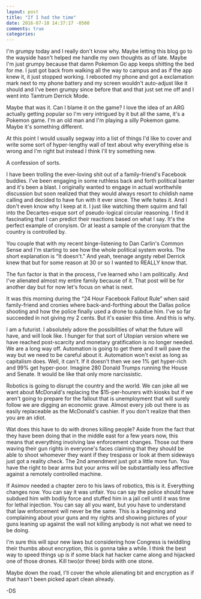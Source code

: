 ```yaml
---
layout: post
title: "If I had the time"
date: 2016-07-10 14:37:17 -0500
comments: true
categories: 
---
```


I'm grumpy today and I really don't know why. Maybe letting this blog go to the wayside hasn't helped me handle my own thoughts as of late. Maybe I'm just grumpy because that damn Pokemon Go app keeps shitting the bed for me. I just got back from walking all the way to campus and as if the app knew it, it just stopped working. I rebooted my phone and got a exclamation mark next to my phone battery and my screen wouldn't auto-adjust like it should and I've been grumpy since before that and that just set me off and I went into Tamtrum Derrick Mode.

Maybe that was it. Can I blame it on the game? I love the idea of an ARG actually getting popular so I'm very intrigued by it but all the same, it's a Pokemon game. I'm an old man and I'm playing a silly Pokemon game. Maybe it's something different.

At this point I would usually segway into a list of things I'd like to cover and write some sort of hyper-lengthy wall of text about why everything else is wrong and I'm right but instead I think I'll try something new.

A confession of sorts.

I have been trolling the ever-loving shit out of a family-friend's Facebook buddies. I've been engaging in some ruthless back and forth political banter and it's been a blast. I originally wanted to engage in actual worthwhile discussion but soon realized that they would always resort to childish name calling and decided to have fun with it ever since. The wife hates it. And I don't even know why I keep at it. I just like watching them squirm and fall into the Decartes-esque sort of pseudo-logical circular reasoning. I find it fascinating that I can predict their reactions based on what I say. It's the perfect example of cronyism. Or at least a sample of the cronyism that the country is controlled by. 

You couple that with my recent binge-listening to Dan Carlin's Common Sense and I'm starting to see how the whole political system works. The short explanation is “It doesn't.” And yeah, teenage angsty rebel Derrick knew that but for some reason at 30 or so I wanted to REALLY know that. 

The fun factor is that in the process, I've learned who I am politically. And I've alienated almost my entire family because of it. That post will be for another day but for now let's focus on what is next.

It was this morning during the “24 Hour Facebook Fallout Rule” when said family-friend and cronies where back-and-forthing about the Dallas police shooting and how the police finally used a drone to subdue him. I've so far succeeded in not giving my 2 cents. But it's easier this time. And this is why.

I am a futurist. I absolutely adore the possibilities of what the future will have, and will look like. I hunger for that sort of Utopian version where we have reached post-scarcity and monetary gratification is no longer needed. We are a long way off. Automation is going to get there and it will pave the way but we need to be careful about it. Automation won't exist as long as capitalism does. Well, it can't. If it doesn't then we see 1% get hyper-rich and 99% get hyper-poor. Imagine 280 Donald Trumps running the House and Senate. It would be like that only more narcissistic. 

Robotics is going to disrupt the country and the world. We can joke all we want about McDonald's replacing the $15-per-hourers with kiosks but if we aren't going to prepare for the fallout that is unemployment that will surely follow we are digging an economic grave. Almost every job out there is as easily replaceable as the McDonald's cashier. If you don't realize that then you are an idiot.

Wat does this have to do with drones killing people? Aside from the fact that they have been doing that in the middle east for a few years now, this means that everything involving law enforcement changes. Those out there waving their gun rights in everyone's faces claiming that they should be able to shoot whomever they want if they trespass or look at them sideways just got a reality check. The 2nd amendment just got a little more fun. You have the right to bear arms but your arms will be substantially less affective against a remotely controlled machine. 

If Asimov needed a chapter zero to his laws of robotics, this is it. Everything changes now. You can say it was unfair. You can say the police should have subdued him with bodily force and stuffed him in a jail cell until it was time for lethal injection. You can say all you want, but you have to understand that law enforcement will never be the same. This is a beginning and complaining about your guns and my rights and showing pictures of your guns leaning up against the wall not killing anybody is not what we need to be doing. 

I'm sure this will spur new laws but considering how Congress is twiddling their thumbs about encryption, this is gonna take a while. I think the best way to speed things up is if some black hat hacker came along and hijacked one of those drones. Kill two(or three) birds with one stone.

Maybe down the road, I'll cover the whole alienating bit and encryption as if that hasn't been picked apart clean already. 

-DS